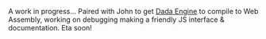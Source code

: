 A work in progress... Paired with John to get [Dada Engine](https://dev.null.org/dadaengine/manual-1.0/dada.html) to compile to Web Assembly, working on debugging making a friendly JS interface & documentation. Eta soon!
